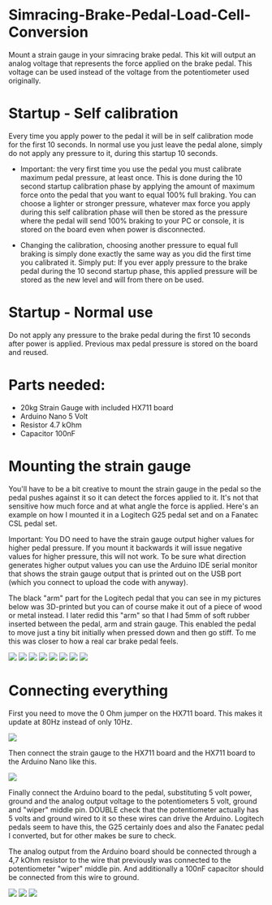 # Simracing-Brake-Pedal-Load-Cell-Conversion

Mount a strain gauge in your simracing brake pedal. This kit will output an analog voltage that represents the force applied on the brake pedal. This voltage can be used instead of the voltage from the potentiometer used originally.  
  
# Startup - Self calibration  
  
Every time you apply power to the pedal it will be in self calibration mode for the first 10 seconds. In normal use you just leave the pedal alone, simply do not apply any pressure to it, during this startup 10 seconds. 
  
- Important: the very first time you use the pedal you must calibrate maximum pedal pressure, at least once. This is done during the 10 second startup calibration phase by applying the amount of maximum force onto the pedal that you want to equal 100% full braking. You can choose a lighter or stronger pressure, whatever max force you apply during this self calibration phase will then be stored as the pressure where the pedal will send 100% braking to your PC or console, it is stored on the board even when power is disconnected.  
  
- Changing the calibration, choosing another pressure to equal full braking is simply done exactly the same way as you did the first time you calibrated it. Simply put: If you ever apply pressure to the brake pedal during the 10 second startup phase, this applied pressure will be stored as the new level and will from there on be used.  
  
# Startup - Normal use  
  
Do not apply any pressure to the brake pedal during the first 10 seconds after power is applied. Previous max pedal pressure is stored on the board and reused.  
  
# Parts needed:  
  
- 20kg Strain Gauge with included HX711 board  
- Arduino Nano 5 Volt  
- Resistor 4.7 kOhm  
- Capacitor 100nF  
  
# Mounting the strain gauge  
  
You'll have to be a bit creative to mount the strain gauge in the pedal so the pedal pushes against it so it can detect the forces applied to it. It's not that sensitive how much force and at what angle the force is applied. Here's an example on how I mounted it in a Logitech G25 pedal set and on a Fanatec CSL pedal set.  
  
Important: You DO need to have the strain gauge output higher values for higher pedal pressure. If you mount it backwards it will issue negative values for higher pressure, this will not work. To be sure what direction generates higher output values you can use the Arduino IDE serial monitor that shows the strain gauge output that is printed out on the USB port (which you connect to upload the code with anyway).  
  
The black "arm" part for the Logitech pedal that you can see in my pictures below was 3D-printed but you can of course make it out of a piece of wood or metal instead. I later redid this "arm" so that I had 5mm of soft rubber inserted between the pedal, arm and strain gauge. This enabled the pedal to move just a tiny bit initially when pressed down and then go stiff. To me this was closer to how a real car brake pedal feels. 

<img src=pics/fanatec0.jpg>  
  
<img src=pics/fanatec1.jpg>  
  
<img src=pics/fanatec2.jpg>  
  
<img src=pics/logipedal1.jpg>  
  
<img src=pics/logipedal2.jpg>  
  
<img src=pics/logipedal3.jpg>  
  
<img src=pics/logipedal4.jpg>  
  
<img src=pics/logipedal5.jpg>  
  
# Connecting everything  
  
First you need to move the 0 Ohm jumper on the HX711 board. This makes it update at 80Hz instead of only 10Hz.  
  
<img src=pics/HX711_jumper.jpg>  

Then connect the strain gauge to the HX711 board and the HX711 board to the Arduino Nano like this.  
  
<img src=pics/connections1.jpg> 

Finally connect the Arduino board to the pedal, substituting 5 volt power, ground and the analog output voltage to the potentiometers 5 volt, ground and "wiper" middle pin. DOUBLE check that the potentiometer actually has 5 volts and ground wired to it so these wires can drive the Arduino. Logitech pedals seem to have this, the G25 certainly does and also the Fanatec pedal I converted, but for other makes be sure to check.   
  
The analog output from the Arduino board should be connected through a 4,7 kOhm resistor to the wire that previously was connected to the potentiometer "wiper" middle pin. And additionally a 100nF capacitor should be connected from this wire to ground.  
  
<img src=pics/connections3.jpg> 
  
<img src=pics/connections2.jpg>  
  
<img src=pics/connections4.jpg>  



